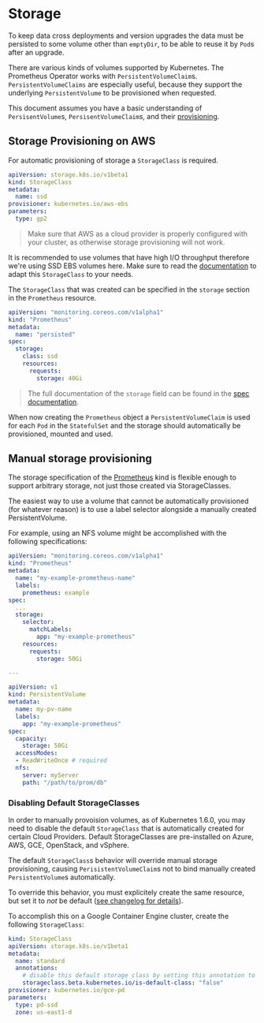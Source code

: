 # Storage

To keep data cross deployments and version upgrades the data must be persisted to some volume other than `emptyDir`, to be able to reuse it by `Pod`s after an upgrade.

There are various kinds of volumes supported by Kubernetes. The Prometheus Operator works with `PersistentVolumeClaim`s. `PersistentVolumeClaims` are especially useful, because they support the underlying `PersistentVolume` to be provisioned when requested.

This document assumes you have a basic understanding of `PersisentVolume`s, `PersisentVolumeClaim`s, and their [provisioning](https://kubernetes.io/docs/user-guide/persistent-volumes/#provisioning).


## Storage Provisioning on AWS

For automatic provisioning of storage a `StorageClass` is required.

```yaml
apiVersion: storage.k8s.io/v1beta1
kind: StorageClass
metadata:
  name: ssd
provisioner: kubernetes.io/aws-ebs
parameters:
  type: gp2
```

> Make sure that AWS as a cloud provider is properly configured with your cluster, as otherwise storage provisioning will not work.

It is recommended to use volumes that have high I/O throughput therefore we're using SSD EBS volumes here. Make sure to read the [documentation](https://kubernetes.io/docs/user-guide/persistent-volumes/#aws) to adapt this `StorageClass` to your needs.

The `StorageClass` that was created can be specified in the `storage` section in the `Prometheus` resource.

```yaml
apiVersion: "monitoring.coreos.com/v1alpha1"
kind: "Prometheus"
metadata:
  name: "persisted"
spec:
  storage:
    class: ssd
    resources:
      requests:
        storage: 40Gi
```

> The full documentation of the `storage` field can be found in the [spec documentation](../api.md#storagespec).

When now creating the `Prometheus` object a `PersistentVolumeClaim` is used for each `Pod` in the `StatefulSet` and the storage should automatically be provisioned, mounted and used.


## Manual storage provisioning

The storage specification of the [Prometheus](../api.md#prometheus) kind is flexible enough to support arbitrary storage, not just those created via StorageClasses.

The easiest way to use a volume that cannot be automatically provisioned (for whatever reason) is to use a label selector alongside a manually created PersistentVolume.

For example, using an NFS volume might be accomplished with the following specifications:

```yaml
apiVersion: "monitoring.coreos.com/v1alpha1"
kind: "Prometheus"
metadata:
  name: "my-example-prometheus-name"
  labels:
    prometheus: example
spec:
  ...
  storage:
    selector:
      matchLabels:
        app: "my-example-prometheus"
    resources:
      requests:
        storage: 50Gi

---

apiVersion: v1
kind: PersistentVolume
metadata:
  name: my-pv-name
  labels:
    app: "my-example-prometheus"
spec:
  capacity:
    storage: 50Gi
  accessModes:
  - ReadWriteOnce # required
  nfs:
    server: myServer
    path: "/path/to/prom/db"
```

### Disabling Default StorageClasses

In order to manually provoision volumes, as of Kubernetes 1.6.0, you may need to disable the default `StorageClass` that is automatically created for certain Cloud Providers. Default StorageClasses are pre-installed on Azure, AWS, GCE, OpenStack, and vSphere. 

The default `StorageClass`s behavior will override manual storage provisioning, causing `PerisistentVolumeClaim`s not to bind manually created `PersistentVolume`s automatically. 

To override this behavior, you must explicitely create the same resource, but set it to *not* be default ([see changelog for details](https://github.com/kubernetes/kubernetes/blob/master/CHANGELOG.md#volumes)).

To accomplish this on a Google Container Engine cluster, create the following `StorageClass`:

```yaml
kind: StorageClass
apiVersion: storage.k8s.io/v1beta1
metadata:
  name: standard 
  annotations:
    # disable this default storage class by setting this annotation to false.
    storageclass.beta.kubernetes.io/is-default-class: "false"
provisioner: kubernetes.io/gce-pd
parameters:
  type: pd-ssd
  zone: us-east1-d
```
